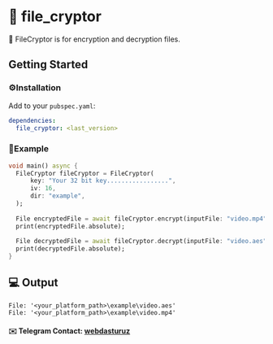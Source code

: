 
# 🔏 file_cryptor  
  
📁 FileCryptor is for encryption and decryption files.
  
## Getting Started
### ⚙️Installation
Add to your `pubspec.yaml`:
```yaml
dependencies:
  file_cryptor: <last_version>
```
### 📜Example
```dart
void main() async {  
  FileCryptor fileCryptor = FileCryptor(  
	  key: "Your 32 bit key.................",  
	  iv: 16,  
	  dir: "example",  
  );  
  
  File encryptedFile = await fileCryptor.encrypt(inputFile: "video.mp4", outputFile: "video.aes");  
  print(encryptedFile.absolute);  
  
  File decryptedFile = await fileCryptor.decrypt(inputFile: "video.aes", outputFile: "video.mp4");  
  print(decryptedFile.absolute); 
}
```
## 💻 Output
```
File: '<your_platform_path>\example\video.aes'
File: '<your_platform_path>\example\video.mp4'
```
#### ✉️ Telegram Contact: [webdasturuz](https://t.me/webdasturuz)